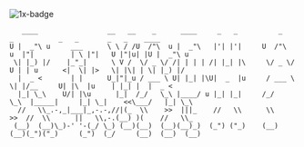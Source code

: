 ![1x-badge](https://img.shields.io/github/stars/cutenode/1x.engineer.svg?color=red&label=1x%20Engineers&logo=image%2Fpng%3Bbase64%2CiVBORw0KGgoAAAANSUhEUgAAADAAAAAwCAYAAABXAvmHAAADAElEQVRoQ%2B1YPZMNQRQ9RyYiUCVkI0J%2BASUi4xfYzYjsVsmXX2BFZFauigyJ4hcQEtkNVQmoEjvqqh7VM6%2B%2FZ%2BapqXodvtdz%2B56%2B59zT3cTCBxeePzYA%2FncFNxUoqYCkEwC2AbwjeVTyTemctVRA0iUAH11SxwBekLxfmmRq3roA3AHwxEvkLcnrSwJwCOC2l%2FBDkg%2BWBOAzgAtewjdIvlkEAElnAHwDYEK28RvAWZLflwLAuP7aS%2FYLyYtTJG8xZhexJOP6vpfwc5LWUicZ6wDwHsAVL9u7JJ9Okv2YCki6SfJVKhFnYL8AnPTmXSb5yf%2BuJFZsnaYKSHoEYBfAIcmdWPCBgdk0E64J2IT8d0h65lz6gORebWWqAEg6DeAlgKveQjskrc%2BvDElJA5NkWjAA3TC63SL5oxRIMQC3m5b8%2BUHwn%2FZbaFFJUQNzm2HnolODePabgejRbBSF3E4ZbawC%2FrBzjWkhuJikpIG5TTEdnRvEtQrsxSrrz81WwOP7cBM%2BuOSD5S41MFcJA%2BF3qm6trC6iACJ87wI%2FJmkijg5JVQYm6QDAvUDApC6CADJ83y0pbYuBOaoakGJdrACwnuw6QxXfhzsnqcnAMrqwjtfznhCAr4FOk%2BR7IHk7uGUNLMa%2FhC6OSG4lRSzJ2tiwK1T15xIDy%2Bgn5Df2yTHJXhuPUcj6dzEPAxVovoFl9LedpZAlM7Y%2Fpwwss%2FPmzFV%2Bk2ujTf05Z2AhEK1%2BU2JkVf251MA6EGP9JgvAUcpKW9SfawxsCr8pAlCgi63uMFdqYG7nrWWP8ptiAA6ELTbURe84XWNggeN0ld9YTlUAPN52uujdb0tvYL6IvY6VPV%2BFxN8EwFVj5UrZamBrv1ImjgDNBpbyh9R%2FzRWI9PLZnhBjIKYGMNsT4uwAag2slTLD7yarQI2BTZV8cxuN8H%2FWJ8R1UKjpBja2GlNSyMzNrqPdZWjlCXFsspMaWcIL7MZ0zT07%2FntCnCP5STUwV4K5uJNRKLfQXP9vAMy1s6VxF1%2BBPxWSokDSvlDHAAAAAElFTkSuQmCC&style=for-the-badge&link=https://1x.engineer&link=https://github.com/cutenode/1x.engineer/stargazers)
```
   ____                 __   __    _      ____     _   _          _       _           _   _       _   _    ____     
U |  _"\ u     ___      \ \ / /U  /"\  u |  _"\   |'| |'|     U  /"\  u  |"|         | \ |"|   U |"|u| |U |  _"\ u  
 \| |_) |/    |_"_|      \ V /  \/ _ \/ /| | | | /| |_| |\     \/ _ \/ U | | u      <|  \| |>   \| |\| | \| |_) |/  
  |  _ <       | |      U_|"|_u / ___ \ U| |_| |\U|  _  |u     / ___ \  \| |/__     U| |\  |u    | |_| |  |  _ <    
  |_| \_\    U/| |\u      |_|  /_/   \_\ |____/ u |_| |_|     /_/   \_\  |_____|     |_| \_|    <<\___/   |_| \_\   
  //   \\_.-,_|___|_,-.-,//|(_  \\    >>  |||_    //   \\      \\    >>  //  \\      ||   \\,-.(__) )(    //   \\_  
 (__)  (__)\_)-' '-(_/ \_) (__)(__)  (__)(__)_)  (_") ("_)    (__)  (__)(_")("_)     (_")  (_/     (__)  (__)  (__) 
```
